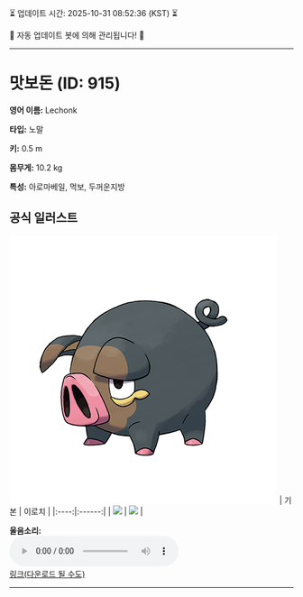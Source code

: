 
⏳ 업데이트 시간: 2025-10-31 08:52:36 (KST) ⏳

🤖 자동 업데이트 봇에 의해 관리됩니다! 🤖

---

# 맛보돈 (ID: 915)
**영어 이름:** Lechonk

**타입:** 노말

**키:** 0.5 m

**몸무게:** 10.2 kg

**특성:** 아로마베일, 먹보, 두꺼운지방

## 공식 일러스트
![](https://raw.githubusercontent.com/PokeAPI/sprites/master/sprites/pokemon/other/official-artwork/915.png)
| 기본 | 이로치 |
|:----:|:------:|
| <img src="http://play.pokemonshowdown.com/sprites/ani/lechonk.gif" width="200"> | <img src="http://play.pokemonshowdown.com/sprites/ani-shiny/lechonk.gif" width="200"> |

**울음소리:**<br><audio controls src="https://raw.githubusercontent.com/PokeAPI/cries/main/cries/pokemon/latest/915.ogg"></audio><br> [링크(다운로드 될 수도)](https://raw.githubusercontent.com/PokeAPI/cries/main/cries/pokemon/latest/915.ogg)


---
